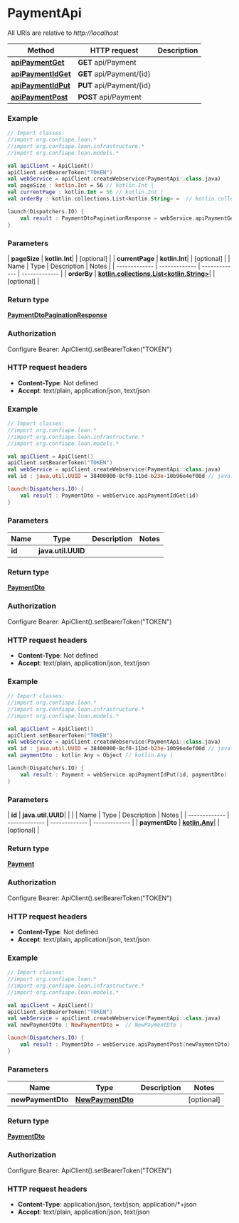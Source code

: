 # PaymentApi

All URIs are relative to *http://localhost*

| Method | HTTP request | Description |
| ------------- | ------------- | ------------- |
| [**apiPaymentGet**](PaymentApi.md#apiPaymentGet) | **GET** api/Payment |  |
| [**apiPaymentIdGet**](PaymentApi.md#apiPaymentIdGet) | **GET** api/Payment/{id} |  |
| [**apiPaymentIdPut**](PaymentApi.md#apiPaymentIdPut) | **PUT** api/Payment/{id} |  |
| [**apiPaymentPost**](PaymentApi.md#apiPaymentPost) | **POST** api/Payment |  |





### Example
```kotlin
// Import classes:
//import org.confiape.loan.*
//import org.confiape.loan.infrastructure.*
//import org.confiape.loan.models.*

val apiClient = ApiClient()
apiClient.setBearerToken("TOKEN")
val webService = apiClient.createWebservice(PaymentApi::class.java)
val pageSize : kotlin.Int = 56 // kotlin.Int | 
val currentPage : kotlin.Int = 56 // kotlin.Int | 
val orderBy : kotlin.collections.List<kotlin.String> =  // kotlin.collections.List<kotlin.String> | 

launch(Dispatchers.IO) {
    val result : PaymentDtoPaginationResponse = webService.apiPaymentGet(pageSize, currentPage, orderBy)
}
```

### Parameters
| **pageSize** | **kotlin.Int**|  | [optional] |
| **currentPage** | **kotlin.Int**|  | [optional] |
| Name | Type | Description  | Notes |
| ------------- | ------------- | ------------- | ------------- |
| **orderBy** | [**kotlin.collections.List&lt;kotlin.String&gt;**](kotlin.String.md)|  | [optional] |

### Return type

[**PaymentDtoPaginationResponse**](PaymentDtoPaginationResponse.md)

### Authorization


Configure Bearer:
    ApiClient().setBearerToken("TOKEN")

### HTTP request headers

 - **Content-Type**: Not defined
 - **Accept**: text/plain, application/json, text/json




### Example
```kotlin
// Import classes:
//import org.confiape.loan.*
//import org.confiape.loan.infrastructure.*
//import org.confiape.loan.models.*

val apiClient = ApiClient()
apiClient.setBearerToken("TOKEN")
val webService = apiClient.createWebservice(PaymentApi::class.java)
val id : java.util.UUID = 38400000-8cf0-11bd-b23e-10b96e4ef00d // java.util.UUID | 

launch(Dispatchers.IO) {
    val result : PaymentDto = webService.apiPaymentIdGet(id)
}
```

### Parameters
| Name | Type | Description  | Notes |
| ------------- | ------------- | ------------- | ------------- |
| **id** | **java.util.UUID**|  | |

### Return type

[**PaymentDto**](PaymentDto.md)

### Authorization


Configure Bearer:
    ApiClient().setBearerToken("TOKEN")

### HTTP request headers

 - **Content-Type**: Not defined
 - **Accept**: text/plain, application/json, text/json




### Example
```kotlin
// Import classes:
//import org.confiape.loan.*
//import org.confiape.loan.infrastructure.*
//import org.confiape.loan.models.*

val apiClient = ApiClient()
apiClient.setBearerToken("TOKEN")
val webService = apiClient.createWebservice(PaymentApi::class.java)
val id : java.util.UUID = 38400000-8cf0-11bd-b23e-10b96e4ef00d // java.util.UUID | 
val paymentDto : kotlin.Any = Object // kotlin.Any | 

launch(Dispatchers.IO) {
    val result : Payment = webService.apiPaymentIdPut(id, paymentDto)
}
```

### Parameters
| **id** | **java.util.UUID**|  | |
| Name | Type | Description  | Notes |
| ------------- | ------------- | ------------- | ------------- |
| **paymentDto** | [**kotlin.Any**](.md)|  | [optional] |

### Return type

[**Payment**](Payment.md)

### Authorization


Configure Bearer:
    ApiClient().setBearerToken("TOKEN")

### HTTP request headers

 - **Content-Type**: Not defined
 - **Accept**: text/plain, application/json, text/json




### Example
```kotlin
// Import classes:
//import org.confiape.loan.*
//import org.confiape.loan.infrastructure.*
//import org.confiape.loan.models.*

val apiClient = ApiClient()
apiClient.setBearerToken("TOKEN")
val webService = apiClient.createWebservice(PaymentApi::class.java)
val newPaymentDto : NewPaymentDto =  // NewPaymentDto | 

launch(Dispatchers.IO) {
    val result : PaymentDto = webService.apiPaymentPost(newPaymentDto)
}
```

### Parameters
| Name | Type | Description  | Notes |
| ------------- | ------------- | ------------- | ------------- |
| **newPaymentDto** | [**NewPaymentDto**](NewPaymentDto.md)|  | [optional] |

### Return type

[**PaymentDto**](PaymentDto.md)

### Authorization


Configure Bearer:
    ApiClient().setBearerToken("TOKEN")

### HTTP request headers

 - **Content-Type**: application/json, text/json, application/*+json
 - **Accept**: text/plain, application/json, text/json

